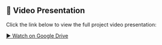 
## 🎥 Video Presentation

Click the link below to view the full project video presentation:

[▶️ Watch on Google Drive](https://drive.google.com/file/d/1wNfKPM4_9bAr6yJFlF0JF2RVf1xvgj4g/view?usp=drive_link)
